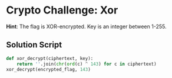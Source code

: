 # Crypto Challenge: Xor

**Hint**: The flag is XOR-encrypted. Key is an integer between 1-255.

## Solution Script
```python
def xor_decrypt(ciphertext, key):
    return ''.join(chr(ord(c) ^ 143) for c in ciphertext)
xor_decrypt(encrypted_flag, 143)
```
